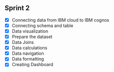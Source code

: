 ## Sprint 2

- [x] Connecting data from IBM cloud to IBM cognos
- [x] Connecting schema and table
- [x] Data visualization
- [x] Prepare the dataset
- [x] Data Joins
- [x] Data calculations
- [x] Data navigation
- [x] Data formatting
- [x] Creating Dashboard
